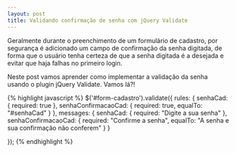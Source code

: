 ```yaml
---
layout: post
title: Validando confirmação de senha com jQuery Validate
---
```


Geralmente durante o preenchimento de um formulário de cadastro, por segurança é adicionado um campo de confirmação da senha digitada, de forma que o usuário
tenha certeza de que a senha digitada é a desejada e evitar que haja falhas no primeiro login.

Neste post vamos aprender como implementar a validação da senha usando o plugin jQuery Validate. Vamos lá?!


{% highlight javascript %}
$('#form-cadastro').validate({
    rules: {
        senhaCad: { required: true },
        senhaConfirmacaoCad: { required: true, equalTo: "#senhaCad" }
    },
    messages: {
        senhaCad: { required: "Digite a sua senha" },
        senhaConfirmacaoCad: { required: "Confirme a senha", equalTo: "A senha e sua confirmação não conferem" }
    }

});
{% endhighlight %}